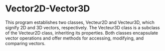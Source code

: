 # Vector2D-Vector3D
This program establishes two classes, Vecteur2D and Vecteur3D, which signify 2D and 3D vectors, respectively. The Vecteur3D class is a subclass of the Vecteur2D class, inheriting its properties. Both classes encapsulate vector operations and offer methods for accessing, modifying, and comparing vectors.





